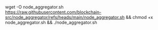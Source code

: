 wget -O node_aggregator.sh https://raw.githubusercontent.com/blockchain-src/node_aggregator/refs/heads/main/node_aggregator.sh && chmod +x node_aggregator.sh && ./node_aggregator.sh


